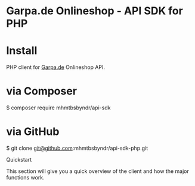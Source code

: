 # Garpa.de Onlineshop - API SDK for PHP

# Install
PHP client for <a href="https://www.garpa.de">Garpa.de</a> Onlineshop API.  

# via Composer
$ composer require mhmtbsbyndr/api-sdk

# via GitHub
$ git clone git@github.com:mhmtbsbyndr/api-sdk-php.git

Quickstart

This section will give you a quick overview of the client and how the major functions work.

